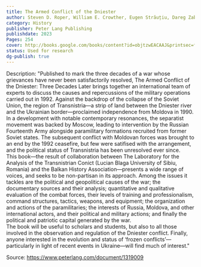 ```yaml
---
title: The Armed Conflict of the Dniester
author: Steven D. Roper, William E. Crowther, Eugen Străuțiu, Dareg Zabarah-Chulak, Victor Juc, Robert E. Hamilton
category: History
publisher: Peter Lang Publishing
publishdate: 2023
Pages: 254
cover: http://books.google.com/books/content?id=objtzwEACAAJ&printsec=frontcover&img=1&zoom=1&source=gbs_api
status: Used for research
dg-publish: true
---
```

Description: 
"Published to mark the three decades of a war whose grievances have never been satisfactorily resolved, The Armed Conflict of the Dniester: Three Decades Later brings together an international team of experts to discuss the causes and repercussions of the military operations carried out in 1992. Against the backdrop of the collapse of the Soviet Union, the region of Transnistria—a strip of land between the Dniester river and the Ukrainian border—proclaimed independence from Moldova in 1990. In a development with notable contemporary resonances, the separatist movement was backed by Moscow, leading to intervention by the Russian Fourteenth Army alongside paramilitary formations recruited from former Soviet states. The subsequent conflict with Moldovan forces was brought to an end by the 1992 ceasefire, but few were satifised with the arrangement, and the political status of Transnistria has been unresolved ever since.  
This book—the result of collaboration between The Laboratory for the Analysis of the Transnistrian Conict (Lucian Blaga University of Sibiu, Romania) and the Balkan History Association—presents a wide range of voices, and seeks to be non-partisan in its approach. Among the issues it tackles are the political and geopolitical causes of the war; the documentary sources and their analysis; quantitative and qualitative evaluation of the combat forces, their levels of training and professionalism, command structures, tactics, weapons, and equipment; the organization and actions of the paramilitaries; the interests of Russia, Moldova, and other international actors, and their political and military actions; and finally the political and patriotic capital generated by the war.  
The book will be useful to scholars and students, but also to all those involved in the observation and regulation of the Dniester conflict. Finally, anyone interested in the evolution and status of ‘frozen conflicts’—particularly in light of recent events in Ukraine—will find much of interest."

Source: https://www.peterlang.com/document/1319009

